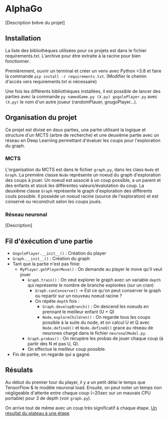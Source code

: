 # AlphaGo
[Description brève du projet]
## Installation
La liste des bibliothèques utilisées pour ce projets est dans le fichier requirements.txt. L'archive pour être extraite à la racine pour bien fonctionner.

Premièrement, ouvrir un terminal et créer un venv avec Python >3.8 et faire la commande `pip install -r requirements.txt`. (Modifier le chemin d'accès vers requirements.txt si nécessaire)

Une fois les différents bibliothèques installées, il est possible de lancer des parties avec la commande `py namedGame.py (X.py) gogolePlayer.py` avec `(X.py)` le nom d'un autre joueur (randomPlauer, gnugoPlayer...). 

## Organisation du projet
Ce projet est divisé en deux parties, une partie utilisant la logique et structure d'un MCTS (arbre de recherche) et une deuxième partie avec un réseau en Deep Learning permettant d'évaluer les coups pour l'exploration du graph.  
### MCTS
L'organisation du MCTS est dans le fichier `graph.py`, dans les class `Node` et `Graph`. La première classe `Node` représente un noeud du graph d'exploration des coups à jouer. Un noeud est associé à un coup possible, a un parent et des enfants et stock les différentes valeurs/évalutation du coup. La deuxième classe `Graph` représente le graph d'exploration des différents couts possible. Il possède un noeud racine (source de l'exploration) et est conservé ou reconstruit selon les coups joués.

### Réseau neuronal
[Description]

## Fil d'éxécution d'une partie

+ `GogolePlayer.__init__()` : Création du player 
+ `Graph.__init__()` : Création du graph
+ Tant que la partie n'est pas finie:
  + `MyPlayer.getPlayerMove()` : On demande au player le move qu'il veut jouer
    + `Graph.train()` : On veut explorer le graph avec un variable `depth` qui représente le nombre de branche explorées (sur un cran)
      + `Graph.canConserve()` -> Est ce qu'on peut conserver le graph ou repartir sur un nouveau noeud racine ?
      + On répète `depth` fois : 
        + `Graph.developBranch()` : On descend les noeuds en prennant le meilleur enfant (U + Q) 
        + `Node.exploreChildren()` : On regarde tous les coups possible à la suite du node, et on calcul U et Q avec `Node.defineU()` et `Node.defineQ()` grace au réseau de neurones chargé dans le fichier `neuronalModel.py`.
    + `Graph.probas()` : On récupère les probas de jouer chaque coup (à partir des N et pas U, Q).
    + On effectue le meilleur coup possible.
+ Fin de partie, on regarde qui a gagné.

## Résulats

Au début du premier tour du player, il y a un petit délai le temps que TensorFlow & le modèle neuronal load. Ensuite, on peut noter un temps non négligeable d'attente entre chaque coup (~20sec sur un mauvais CPU portable) pour 3 de depth (voir `graph.py`).

On arrive tout de même avec un coup très significatif à chaque étape.
[Un résultat du plateau à une étape](https://i.ibb.co/GtT0ZsX/AlphaGo.png)